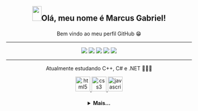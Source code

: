 ## <p align="center"><img src="https://media.giphy.com/media/hvRJCLFzcasrR4ia7z/giphy.gif" width=25px height=40px>Olá, meu nome é Marcus Gabriel!</p>
<p align="center">Bem vindo ao meu perfil GitHub 😁</p>

<hr>
<p align="center">
        <img src="https://user-images.githubusercontent.com/94924705/166115953-b97b07fe-c3c4-40d4-b1f0-62b6dd1b7245.gif"/> 
        <img src="https://user-images.githubusercontent.com/94924705/166115952-7f9a60b2-88e8-4bc7-bfc8-cf199acde64c.gif"/>
        <img src="https://user-images.githubusercontent.com/94924705/166115949-570fe553-e276-455d-b36c-216071287034.gif"/>
        <img src="https://user-images.githubusercontent.com/94924705/166115957-7a6e32e1-8b8c-4b2f-adae-a008783f6295.gif"/>
        <img src="https://user-images.githubusercontent.com/94924705/166115955-3216741a-9c51-4dda-9db9-d7102f28f362.gif"/>
        </p>
  <hr>
<p align="center">Atualmente estudando C++, C# e .NET 📘🧑‍💻</p>
<p align="center"> 
     <a href="https://developer.mozilla.org/pt-BR/docs/Web/HTML">
      <img src="https://cdn.jsdelivr.net/gh/devicons/devicon/icons/html5/html5-plain.svg" alt="html5" width="40" height="40"/>
   </a>
   <a href="https://developer.mozilla.org/pt-BR/docs/Web/CSS">
      <img src="https://cdn.jsdelivr.net/gh/devicons/devicon/icons/css3/css3-plain.svg" alt="css3" width="40" height="40"/>
   </a>
   <a href="https://developer.mozilla.org/en-US/docs/Web/JavaScript">
      <img src="https://cdn.jsdelivr.net/gh/devicons/devicon/icons/javascript/javascript-original.svg" alt="javascript" width="40" height="40"/>
   </a>
</p>
<h4 align="center">
<details>
<summary>Mais...</summary>
  <br>
  <br>
  <p align="center">
  <a href="https://github.com/Marcus-Gbriel">
    <img
      align="center"
      height="150em"
      src="https://github-readme-stats.vercel.app/api?username=Marcus-Gbriel&show_icons=true&include_all_commits=true&count_private=true&theme=dark"
    />
  </a>
  <a href="https://github.com/seu-usuario">
    <img
      align="center"
      height="150em"
      src="https://github-readme-stats.vercel.app/api/top-langs/?username=Marcus-Gbriel&show_icons=true&include_all_commits=true&count_private=true&layout=compact&theme=dark"
    />
  </a>
</p>

<!-- Os comentários abaixo são projetos futuros para meu Perfil 😁
(Eu sei que não se deve comentar códigos 😒)-->

<!--
<p align="center">
        <img src="https://github-readme-stats.vercel.app/api?username=Marcus-Gbriel&theme=dark"/>
  </p>
  -->
  
<!--
<p align="center">
        <img src="https://github-readme-stats.vercel.app/api?username=Marcus-Gbriel&theme=dark"/>
        <img src="https://github-readme-stats.vercel.app/api/top-langs/?username=Marcus-Gbriel&hide=html&layout=compact=true&theme=dark"/>
  </p>
-->

<!--
  <p align="center">
        <img src="https://user-images.githubusercontent.com/94924705/166088951-e1ac69e1-ef91-4798-bfde-21463bca1770.gif"/>
        <img src="https://user-images.githubusercontent.com/94924705/166088954-115c8275-0d83-4d85-bddb-f133cddc13ba.gif"/>
        <img src="https://user-images.githubusercontent.com/94924705/166088959-e3a69c73-8ee7-44b7-98e2-7c7dd72c6968.gif"/>
        <img src="https://user-images.githubusercontent.com/94924705/166088961-aa3cbad8-2ce0-45a7-a06e-56ad01776348.gif"/>
        <img src="https://user-images.githubusercontent.com/94924705/166088964-a10bf77b-5a78-45d7-8a89-d4fecccc7fa8.gif"/>
  </p>
-->
<!--Atualização 22/09/2022-->
